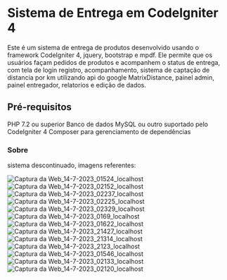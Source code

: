 # Sistema de Entrega em CodeIgniter 4
Este é um sistema de entrega de produtos desenvolvido usando o framework CodeIgniter 4, jquery, bootstrap e mpdf. Ele permite que os usuários façam pedidos de produtos e acompanhem o status de entrega, com tela de login registro, acompanhamento, sistema de captação de distancia por km utilizando api do google MatrixDistance, painel admin, painel entregador, relatorios e edição de dados.

## Pré-requisitos
PHP 7.2 ou superior
Banco de dados MySQL ou outro suportado pelo CodeIgniter 4
Composer para gerenciamento de dependências

### Sobre
sistema descontinuado, imagens referentes:

![Captura da Web_14-7-2023_01524_localhost](https://github.com/SrLiath/JbLogistic/assets/86482642/425549c0-5cd5-4cd1-9730-0d24b6e030fd)
![Captura da Web_14-7-2023_02152_localhost](https://github.com/SrLiath/JbLogistic/assets/86482642/a0a07407-2dc2-44de-af9e-84a0ce678a1a)
![Captura da Web_14-7-2023_02237_localhost](https://github.com/SrLiath/JbLogistic/assets/86482642/7ec89ebb-f853-4540-849d-18be9332e663)
![Captura da Web_14-7-2023_02225_localhost](https://github.com/SrLiath/JbLogistic/assets/86482642/37d20c36-4423-491e-a03c-8b4568df92fd)
![Captura da Web_14-7-2023_02329_localhost](https://github.com/SrLiath/JbLogistic/assets/86482642/2683f81b-79d5-4bf2-95c1-4b8c5789ea78)
![Captura da Web_14-7-2023_0169_localhost](https://github.com/SrLiath/JbLogistic/assets/86482642/7e101f92-71dd-403b-9bea-8545a5cffb5e)
![Captura da Web_14-7-2023_01622_localhost](https://github.com/SrLiath/JbLogistic/assets/86482642/955d8df8-63ca-446a-8da2-58f60b8eabb6)
![Captura da Web_14-7-2023_21427_localhost](https://github.com/SrLiath/JbLogistic/assets/86482642/8162fb1e-d9af-4d25-b713-e0d4de3484b4)
![Captura da Web_14-7-2023_21314_localhost](https://github.com/SrLiath/JbLogistic/assets/86482642/f4c6522b-d864-446a-9130-1e805dcd6de6)
![Captura da Web_14-7-2023_2123_localhost](https://github.com/SrLiath/JbLogistic/assets/86482642/25d05dda-3ab5-43bc-804a-5d62227e0cfb)
![Captura da Web_14-7-2023_01546_localhost](https://github.com/SrLiath/JbLogistic/assets/86482642/17d32805-a3e9-4999-909a-9572820a820e)
![Captura da Web_14-7-2023_02133_localhost](https://github.com/SrLiath/JbLogistic/assets/86482642/afc6e0d3-80d7-4dee-9d45-e325339ce5b2)
![Captura da Web_14-7-2023_02120_localhost](https://github.com/SrLiath/JbLogistic/assets/86482642/85d0e12e-4ebe-4428-b2af-3d4c392377ff)
